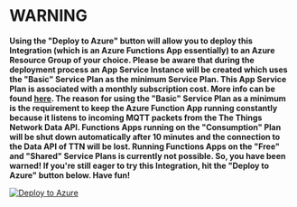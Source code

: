 # WARNING

**Using the "Deploy to Azure" button will allow you to deploy this Integration (which is an Azure Functions App essentially) to an Azure Resource Group of your choice. Please be aware that during the deployment process an App Service Instance will be created which uses the "Basic" Service Plan as the minimum Service Plan. This App Service Plan is associated with a monthly subscription cost. More info can be found [here](https://azure.microsoft.com/en-us/pricing/details/app-service/windows/). The reason for using the "Basic" Service Plan as a minimum is the requirement to keep the Azure Function App running constantly because it listens to incoming MQTT packets from the The Things Network Data API. Functions Apps running on the "Consumption" Plan will be shut down automatically after 10 minutes and the connection to the Data API of TTN will be lost. Running Functions Apps on the "Free" and "Shared" Service Plans is currently not possible. So, you have been warned! If you're still eager to try this Integration, hit the "Deploy to Azure" button below. Have fun!**
 
[![Deploy to Azure](https://azuredeploy.net/deploybutton.png)](https://portal.azure.com/#create/Microsoft.Template/uri/https%3A%2F%2Fraw.githubusercontent.com%2Fjsiebert%2FTTNAzureBridge%2Fmaster%2Fazuredeploy.json)